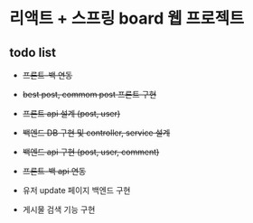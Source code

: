 # 리액트 + 스프링 board 웹 프로젝트

## todo list

- ~~프론트-백 연동~~

- ~~best post, commom post 프론트 구현~~

- ~~프론트 api 설계 (post, user)~~

- ~~백엔드 DB 구현 및 controller, service 설계~~

- ~~백엔드 api 구현 (post, user, comment)~~

- ~~프론트-백 api 연동~~

- 유저 update 페이지 백엔드 구현

- 게시물 검색 기능 구현
